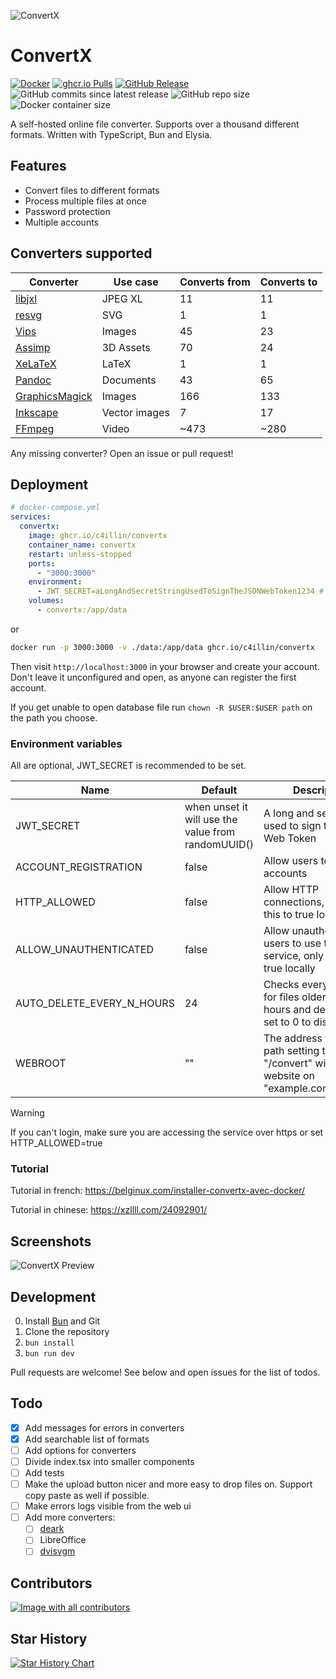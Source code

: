 ![ConvertX](images/logo.png)

# ConvertX

[![Docker](https://github.com/C4illin/ConvertX/actions/workflows/docker-publish.yml/badge.svg?branch=main)](https://github.com/C4illin/ConvertX/actions/workflows/docker-publish.yml)
[![ghcr.io Pulls](https://img.shields.io/badge/dynamic/json?logo=github&url=https%3A%2F%2Fipitio.github.io%2Fbackage%2FC4illin%2FConvertX%2Fconvertx.json&query=%24.downloads&label=ghcr.io%20pulls&cacheSeconds=14400)](https://github.com/C4illin/ConvertX/pkgs/container/ConvertX)
[![GitHub Release](https://img.shields.io/github/v/release/C4illin/ConvertX)](https://github.com/C4illin/ConvertX/pkgs/container/convertx)
![GitHub commits since latest release](https://img.shields.io/github/commits-since/C4illin/ConvertX/latest)
![GitHub repo size](https://img.shields.io/github/repo-size/C4illin/ConvertX)
![Docker container size](https://ghcr-badge.egpl.dev/c4illin/convertx/size?color=%230375b6&tag=latest&label=image+size&trim=)
<!-- ![Dev image size](https://ghcr-badge.egpl.dev/c4illin/convertx/size?color=%230375b6&tag=main&label=dev+image&trim=) -->

A self-hosted online file converter. Supports over a thousand different formats. Written with TypeScript, Bun and Elysia.

## Features

- Convert files to different formats
- Process multiple files at once
- Password protection
- Multiple accounts

## Converters supported

| Converter                                                                    | Use case      | Converts from | Converts to |
|------------------------------------------------------------------------------|---------------|---------------|-------------|
| [libjxl](https://github.com/libjxl/libjxl)                                   | JPEG XL       | 11            | 11          |
| [resvg](https://github.com/RazrFalcon/resvg)                                 | SVG           | 1             | 1           |
| [Vips](https://github.com/libvips/libvips)                                   | Images        | 45            | 23          |
| [Assimp](https://github.com/assimp/assimp)                                   | 3D Assets     | 70            | 24          |
| [XeLaTeX](https://tug.org/xetex/)                                            | LaTeX         | 1             | 1           |
| [Pandoc](https://pandoc.org/)                                                | Documents     | 43            | 65          |
| [GraphicsMagick](http://www.graphicsmagick.org/)                             | Images        | 166           | 133         |
| [Inkscape](https://inkscape.org/)                                            | Vector images | 7             | 17          |
| [FFmpeg](https://ffmpeg.org/)                                                | Video         | ~473          | ~280        |

<!-- many ffmpeg fileformats are duplicates -->

Any missing converter? Open an issue or pull request!

## Deployment

```yml
# docker-compose.yml
services:
  convertx: 
    image: ghcr.io/c4illin/convertx
    container_name: convertx
    restart: unless-stopped
    ports:
      - "3000:3000"
    environment:
      - JWT_SECRET=aLongAndSecretStringUsedToSignTheJSONWebToken1234 # will use randomUUID() if unset
    volumes:
      - convertx:/app/data
```

or

```bash
docker run -p 3000:3000 -v ./data:/app/data ghcr.io/c4illin/convertx
```

Then visit `http://localhost:3000` in your browser and create your account. Don't leave it unconfigured and open, as anyone can register the first account.

If you get unable to open database file run `chown -R $USER:$USER path` on the path you choose.

### Environment variables

All are optional, JWT_SECRET is recommended to be set.

| Name                      | Default | Description |
|---------------------------|---------|-------------|
| JWT_SECRET                | when unset it will use the value from randomUUID() | A long and secret string used to sign the JSON Web Token |
| ACCOUNT_REGISTRATION      | false | Allow users to register accounts |
| HTTP_ALLOWED              | false | Allow HTTP connections, only set this to true locally |
| ALLOW_UNAUTHENTICATED     | false | Allow unauthenticated users to use the service, only set this to true locally |
| AUTO_DELETE_EVERY_N_HOURS | 24 | Checks every n hours for files older then n hours and deletes them, set to 0 to disable |
| WEBROOT                   | "" | The address to the root path setting this to "/convert" will serve the website on "example.com/convert/" |

> [!WARNING]
> If you can't login, make sure you are accessing the service over https or set HTTP_ALLOWED=true

### Tutorial

Tutorial in french: <https://belginux.com/installer-convertx-avec-docker/>

Tutorial in chinese: <https://xzllll.com/24092901/>

## Screenshots

![ConvertX Preview](images/preview.png)

## Development

0. Install [Bun](https://bun.sh/) and Git
1. Clone the repository
2. `bun install`
3. `bun run dev`

Pull requests are welcome! See below and open issues for the list of todos.

## Todo

- [x] Add messages for errors in converters
- [x] Add searchable list of formats
- [ ] Add options for converters
- [ ] Divide index.tsx into smaller components
- [ ] Add tests
- [ ] Make the upload button nicer and more easy to drop files on. Support copy paste as well if possible.
- [ ] Make errors logs visible from the web ui
- [ ] Add more converters:
  - [ ] [deark](https://github.com/jsummers/deark)
  - [ ] LibreOffice
  - [ ] [dvisvgm](https://github.com/mgieseki/dvisvgm)

## Contributors

<a href="https://github.com/C4illin/ConvertX/graphs/contributors">
  <img src="https://contrib.rocks/image?repo=C4illin/ConvertX" alt="Image with all contributors"/>
</a>

## Star History

<a href="https://github.com/C4illin/ConvertX/stargazers">
 <picture>
   <source media="(prefers-color-scheme: dark)" srcset="https://api.star-history.com/svg?repos=C4illin/ConvertX&type=Date&theme=dark" />
   <source media="(prefers-color-scheme: light)" srcset="https://api.star-history.com/svg?repos=C4illin/ConvertX&type=Date" />
   <img alt="Star History Chart" src="https://api.star-history.com/svg?repos=C4illin/ConvertX&type=Date" />
 </picture>
</a>
